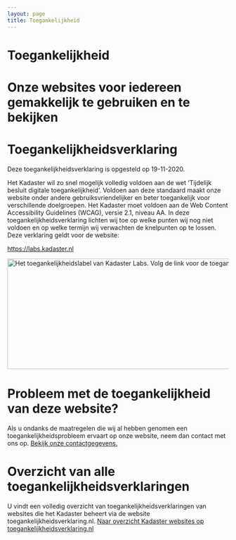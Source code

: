 ```yaml
---
layout: page
title: Toegankelijkheid
---
```


# Toegankelijkheid
# Onze websites voor iedereen gemakkelijk te gebruiken en te bekijken

# Toegankelijkheidsverklaring

Deze toegankelijkheidsverklaring is opgesteld op 19-11-2020.

Het Kadaster wil zo snel mogelijk volledig voldoen aan de wet ‘Tijdelijk besluit digitale toegankelijkheid’. Voldoen aan deze standaard maakt onze website onder andere gebruiksvriendelijker en beter toegankelijk voor verschillende doelgroepen. Het Kadaster moet voldoen aan de Web Content Accessibility Guidelines (WCAG), versie 2.1, niveau AA. In deze toegankelijkheidsverklaring lichten wij toe op welke punten wij nog niet voldoen en op welke termijn wij verwachten de knelpunten op te lossen.
Deze verklaring geldt voor de website:

https://labs.kadaster.nl

<a href="https://www.toegankelijkheidsverklaring.nl/register/3426">
<img src="https://www.toegankelijkheidsverklaring.nl/files/verklaring/label/b3ece0c42bddbbdf377ed1f773e80508.3426.svg" alt="Het toegankelijkheidslabel van Kadaster Labs. Volg de link voor de toegankelijke versie van dit label." width="692" height="251" />
</a>

# Probleem met de toegankelijkheid van deze website?
Als u ondanks de maatregelen die wij al hebben genomen een toegankelijkheidsprobleem ervaart op onze website, neem dan contact met ons op. <a href="https://www.kadaster.nl/over-ons/het-kadaster/contact">Bekijk onze contactgegevens.</a>

# Overzicht van alle toegankelijkheidsverklaringen
U vindt een volledig overzicht van toegankelijkheidsverklaringen van websites die het Kadaster beheert via de website toegankelijkheidsverklaring.nl.
<a href="https://www.toegankelijkheidsverklaring.nl/register?instantie=kadaster">Naar overzicht Kadaster websites op toegankelijkheidsverklaring.nl</a>